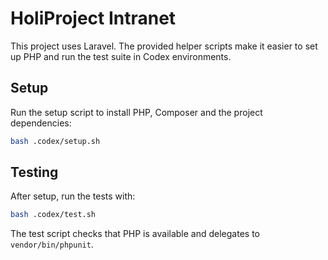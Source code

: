 # HoliProject Intranet

This project uses Laravel. The provided helper scripts make it easier to set up
PHP and run the test suite in Codex environments.

## Setup

Run the setup script to install PHP, Composer and the project dependencies:

```bash
bash .codex/setup.sh
```

## Testing

After setup, run the tests with:

```bash
bash .codex/test.sh
```

The test script checks that PHP is available and delegates to `vendor/bin/phpunit`.

